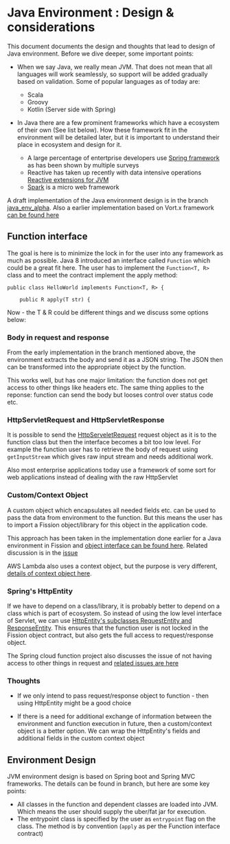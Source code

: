 # Java Environment : Design & considerations

This document documents the design and thoughts that lead to design of Java environment. Before we dive deeper, some important points:

- When we say Java, we really mean JVM. That does not mean that all languages will work seamlessly, so support will be added gradually based on validation. Some of popular languages as of today are:

  - Scala
  - Groovy
  - Kotlin (Server side with Spring)

- In Java there are a few prominent frameworks which have a ecosystem of their own (See list below). How these framework fit in the environment will be detailed later, but it is important to understand their place in ecosystem and design for it.
  - A large percentage of entertprise developers use [Spring framework](https://spring.io/) as has been shown by multiple surveys
  - Reactive has taken up recently with data intensive operations [Reactive extensions for JVM](https://github.com/ReactiveX/RxJava)
  - [Spark](http://sparkjava.com/) is a micro web framework

A draft implementation of the Java environment design is in the branch [java_env_alpha](https://github.com/fission/fission/tree/java_env_alpha). Also a earlier implementation based on Vort.x framework [can be found here](https://github.com/tobias/fission-java-env/)

## Function interface

The goal is here is to minimize the lock in for the user into any framework as much as possible. Java 8 introduced an interface called `Function` which could be a great fit here. The user has to implement the `Function<T, R>` class and to meet the contract implement the apply method:

```
public class HelloWorld implements Function<T, R> {

	public R apply(T str) {

```

Now - the T & R could be different things and we discuss some options below:

### Body in request and response

From the early implementation in the branch mentioned above, the environment extracts the body and send it as a JSON string. The JSON then can be transformed into the appropriate object by the function.

This works well, but has one major limitation: the function does not get access to other things like headers etc. The same thing applies to the reponse: function can send the body but looses control over status code etc.

### HttpServletRequest and HttpServletResponse

It is possible to send the [HttpServeletRequest](https://docs.oracle.com/javaee/6/api/javax/servlet/http/HttpServletRequest.html) request object as it is to the function class but then the interface becomes a bit too low level. For example the function user has to retrieve the body of request using `getInputStream` which gives raw input stream and needs additional work.

Also most enterprise applications today use a framework of some sort for web applications instead of dealing with the raw HttpServlet

### Custom/Context Object

A custom object which encapsulates all needed fields etc. can be used to pass the data from environment to the function. But this means the user has to import a Fission object/library for this object in the application code.

This approach has been taken in the implementation done earlier for a Java environment in Fission and [object interface can be found here](https://github.com/tobias/fission-java-env/blob/master/src/main/java/io/fission/api/Context.java). Related discussion is in the [issue](https://github.com/fission/fission/issues/91)

AWS Lambda also uses a context object, but the purpose is very different, [details of context object here](https://docs.aws.amazon.com/lambda/latest/dg/java-context-object.html).

### Spring's HttpEntity

If we have to depend on a class/library, it is probably better to depend on a class which is part of ecosystem. So instead of using the low level interface of Servlet, we can use [HttpEntity's subclasses RequestEntity and ResponseEntity](https://docs.spring.io/spring/docs/5.0.5.RELEASE/javadoc-api/org/springframework/http/HttpEntity.html). This ensures that the function user is not locked in the Fission object contract, but also gets the full access to request/response object.

The Spring cloud function project also discusses the issue of not having access to other things in request and [related issues are here](https://github.com/spring-cloud/spring-cloud-function/issues?utf8=%E2%9C%93&q=is%3Aissue+is%3Aopen+header)

### Thoughts

- If we only intend to pass request/response object to function - then using HttpEntity might be a good choice

- If there is a need for additional exchange of information between the environment and function execution in future, then a custom/context object is a better option. We can wrap the HttpEntity's fields and additional fields in the custom context object

## Environment Design

JVM environment design is based on Spring boot and Spring MVC frameworks. The details can be found in branch, but here are some key points:

- All classes in the function and dependent classes are loaded into JVM. Which means the user should supply the uber/fat jar for execution.
- The entrypoint class is specified by the user as `entrypoint` flag on the class. The method is by convention (`apply` as per the Function interface contract)
